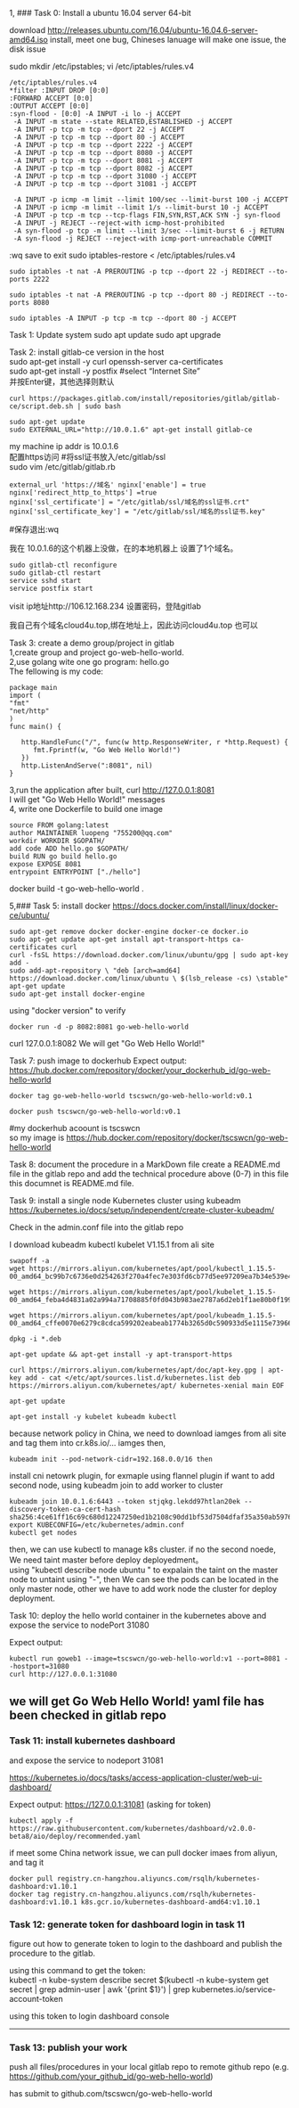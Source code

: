 
1, ### Task 0: Install a ubuntu 16.04 server 64-bit

download http://releases.ubuntu.com/16.04/ubuntu-16.04.6-server-amd64.iso install, meet one bug, Chineses lanuage will make one issue, the disk issue

sudo mkdir /etc/ipstables; vi /etc/iptables/rules.v4

    /etc/iptables/rules.v4   
    *filter :INPUT DROP [0:0]   
    :FORWARD ACCEPT [0:0]   
    :OUTPUT ACCEPT [0:0]     
    :syn-flood - [0:0] -A INPUT -i lo -j ACCEPT     
     -A INPUT -m state --state RELATED,ESTABLISHED -j ACCEPT   
     -A INPUT -p tcp -m tcp --dport 22 -j ACCEPT   
     -A INPUT -p tcp -m tcp --dport 80 -j ACCEPT   
     -A INPUT -p tcp -m tcp --dport 2222 -j ACCEPT   
     -A INPUT -p tcp -m tcp --dport 8080 -j ACCEPT   
     -A INPUT -p tcp -m tcp --dport 8081 -j ACCEPT   
     -A INPUT -p tcp -m tcp --dport 8082 -j ACCEPT   
     -A INPUT -p tcp -m tcp --dport 31080 -j ACCEPT   
     -A INPUT -p tcp -m tcp --dport 31081 -j ACCEPT  

     -A INPUT -p icmp -m limit --limit 100/sec --limit-burst 100 -j ACCEPT   
     -A INPUT -p icmp -m limit --limit 1/s --limit-burst 10 -j ACCEPT   
     -A INPUT -p tcp -m tcp --tcp-flags FIN,SYN,RST,ACK SYN -j syn-flood   
     -A INPUT -j REJECT --reject-with icmp-host-prohibited   
     -A syn-flood -p tcp -m limit --limit 3/sec --limit-burst 6 -j RETURN   
     -A syn-flood -j REJECT --reject-with icmp-port-unreachable COMMIT 

:wq save to exit sudo iptables-restore < /etc/iptables/rules.v4


    sudo iptables -t nat -A PREROUTING -p tcp --dport 22 -j REDIRECT --to-ports 2222 

    sudo iptables -t nat -A PREROUTING -p tcp --dport 80 -j REDIRECT --to-ports 8080 

    sudo iptables -A INPUT -p tcp -m tcp --dport 80 -j ACCEPT


Task 1: Update system
sudo apt update sudo apt upgrade

Task 2: install gitlab-ce version in the host  
sudo apt-get install -y curl openssh-server ca-certificates   
sudo apt-get install -y postfix #select “Internet Site”  
并按Enter键，其他选择则默认  

    curl https://packages.gitlab.com/install/repositories/gitlab/gitlab-ce/script.deb.sh | sudo bash

    sudo apt-get update 
    sudo EXTERNAL_URL="http://10.0.1.6" apt-get install gitlab-ce

my machine ip addr is  10.0.1.6  
配置https访问 #将ssl证书放入/etc/gitlab/ssl   
sudo vim /etc/gitlab/gitlab.rb   

    external_url 'https://域名' nginx['enable'] = true    
    nginx['redirect_http_to_https'] =true   
    nginx['ssl_certificate'] = "/etc/gitlab/ssl/域名的ssl证书.crt"   
    nginx['ssl_certificate_key'] = "/etc/gitlab/ssl/域名的ssl证书.key"   
#保存退出:wq  

我在 10.0.1.6的这个机器上没做，在的本地机器上 设置了1个域名。  

    sudo gitlab-ctl reconfigure 
    sudo gitlab-ctl restart   
    service sshd start   
    service postfix start  

visit ip地址http://106.12.168.234 设置密码，登陆gitlab    

我自己有个域名cloud4u.top,绑在地址上，因此访问cloud4u.top 也可以  

Task 3: create a demo group/project in gitlab  
1,create group and project go-web-hello-world.   
2,use golang wite one go program: hello.go   
The fellowing is my code:



    package main
    import (
    "fmt"
    "net/http"
    )
    func main() {  

       http.HandleFunc("/", func(w http.ResponseWriter, r *http.Request) {  
          fmt.Fprintf(w, "Go Web Hello World!")    
       })  
       http.ListenAndServe(":8081", nil)  
    }    
  

3,run the application after built, curl http://127.0.0.1:8081  
I will get "Go Web Hello World!" messages     
4, write one Dockerfile to build one image   

    source FROM golang:latest   
    author MAINTAINER luopeng "755200@qq.com"   
    workdir WORKDIR $GOPATH/   
    add code ADD hello.go $GOPATH/   
    build RUN go build hello.go   
    expose EXPOSE 8081   
    entrypoint ENTRYPOINT ["./hello"]  

docker build -t go-web-hello-world .

5,### Task 5: install docker https://docs.docker.com/install/linux/docker-ce/ubuntu/ 

    sudo apt-get remove docker docker-engine docker-ce docker.io   
    sudo apt-get update apt-get install apt-transport-https ca-certificates curl  
    curl -fsSL https://download.docker.com/linux/ubuntu/gpg | sudo apt-key add -   
    sudo add-apt-repository \ "deb [arch=amd64] https://download.docker.com/linux/ubuntu \ $(lsb_release -cs) \stable"   
    apt-get update     
    sudo apt-get install docker-engine   
using "docker version" to verify

    docker run -d -p 8082:8081 go-web-hello-world

curl 127.0.0.1:8082 We will get "Go Web Hello World!"

Task 7: push image to dockerhub
Expect output: https://hub.docker.com/repository/docker/your_dockerhub_id/go-web-hello-world

    docker tag go-web-hello-world tscswcn/go-web-hello-world:v0.1  

    docker push tscswcn/go-web-hello-world:v0.1     
#my dockerhub acoount is tscswcn   
so my image is https://hub.docker.com/repository/docker/tscswcn/go-web-hello-world  


Task 8: document the procedure in a MarkDown file
create a README.md file in the gitlab repo and add the technical procedure above (0-7) in this file
this documnet is README.md file.

Task 9: install a single node Kubernetes cluster using kubeadm
https://kubernetes.io/docs/setup/independent/create-cluster-kubeadm/

Check in the admin.conf file into the gitlab repo 

I  download kubeadm kubectl kubelet V1.15.1 from ali site  

    swapoff -a  
    wget https://mirrors.aliyun.com/kubernetes/apt/pool/kubectl_1.15.5-00_amd64_bc99b7c6736e0d254263f270a4fec7e303fd6cb77d5ee97209ea7b34e539e4bc.deb 

    wget https://mirrors.aliyun.com/kubernetes/apt/pool/kubelet_1.15.5-00_amd64_feba4d4831a02a994a71708885f0fd043b983ae2787a6d2eb1f1ae80b0f199f0.deb   

    wget https://mirrors.aliyun.com/kubernetes/apt/pool/kubeadm_1.15.5-00_amd64_cffe0070e6279c8cdca599202eabeab1774b3265d0c590933d5e1115e739668b.deb  

    dpkg -i *.deb 

    apt-get update && apt-get install -y apt-transport-https 

    curl https://mirrors.aliyun.com/kubernetes/apt/doc/apt-key.gpg | apt-key add - cat </etc/apt/sources.list.d/kubernetes.list deb https://mirrors.aliyun.com/kubernetes/apt/ kubernetes-xenial main EOF 

    apt-get update 

    apt-get install -y kubelet kubeadm kubectl

because network policy in  China, we need to download iamges from ali site and tag them into  cr.k8s.io/...  iamges 
then,

    kubeadm init --pod-network-cidr=192.168.0.0/16 then 
install  cni netowrk plugin, for exmaple using  flannel plugin
 if want to add second node, using  kubeadm join  to add  worker to cluster 

    kubeadm join 10.0.1.6:6443 --token stjqkg.lekdd97htlan20ek --discovery-token-ca-cert-hash sha256:4ce61ff16c69c680d12247250ed1b2108c90dd1bf53d7504dfaf35a350ab5976
    export KUBECONFIG=/etc/kubernetes/admin.conf
    kubectl get nodes
then, we can use kubectl to manage k8s cluster.
if no the second noede, We need taint master before deploy deployedment。  
using "kubectl describe  node ubuntu " to expalain the taint on the master node to untaint using "-", then We can see the pods can be located in the only master node, other we have to add work node the cluster for deploy deployment. 

Task 10: deploy the hello world container
in the kubernetes above and expose the service to nodePort 31080

Expect output:

    kubectl run goweb1 --image=tscswcn/go-web-hello-world:v1 --port=8081 --hostport=31080
    curl http://127.0.0.1:31080
we will get Go Web Hello World!
yaml file has been checked in gitlab repo
------------------------------------

### Task 11: install kubernetes dashboard

and expose the service to nodeport 31081

https://kubernetes.io/docs/tasks/access-application-cluster/web-ui-dashboard/

Expect output: https://127.0.0.1:31081 (asking for token)

    kubectl apply -f https://raw.githubusercontent.com/kubernetes/dashboard/v2.0.0-beta8/aio/deploy/recommended.yaml

if meet some China network issue, we can pull docker imaes from aliyun, and tag it  

    docker pull registry.cn-hangzhou.aliyuncs.com/rsqlh/kubernetes-dashboard:v1.10.1  
    docker tag registry.cn-hangzhou.aliyuncs.com/rsqlh/kubernetes-dashboard:v1.10.1 k8s.gcr.io/kubernetes-dashboard-amd64:v1.10.1   



### Task 12: generate token for dashboard login in task 11

figure out how to generate token to login to the dashboard and publish the procedure to the gitlab.

using this command to get the token:  
    kubectl -n kube-system describe secret $(kubectl -n kube-system get secret | grep admin-user | awk '{print $1}') | grep     kubernetes.io/service-account-token

using this token to login dashboard console

--------------------------------------

### Task 13: publish your work

push all files/procedures in your local gitlab repo to remote github repo (e.g. https://github.com/your_github_id/go-web-hello-world)

has submit to github.com/tscswcn/go-web-hello-world






 













